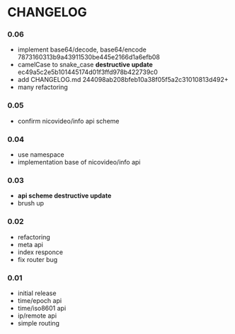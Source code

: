 CHANGELOG
==========

### 0.06
- implement base64/decode, base64/encode 7873160313b9a43911530be445e2166d1a6efb08
- camelCase to snake_case **destructive update** ec49a5c2e5b101445174d01f3ffd978b422739c0
- add CHANGELOG.md 244098ab208bfeb10a38f05f5a2c31010813d492+
- many refactoring

### 0.05
- confirm nicovideo/info api scheme

### 0.04
- use namespace
- implementation base of nicovideo/info api

### 0.03
- **api scheme destructive update**
- brush up

### 0.02
- refactoring
- meta api
- index responce
- fix router bug

### 0.01
- initial release
- time/epoch api
- time/iso8601 api
- ip/remote api
- simple routing